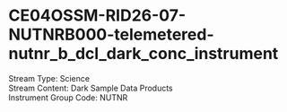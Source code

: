 # CE04OSSM-RID26-07-NUTNRB000-telemetered-nutnr_b_dcl_dark_conc_instrument

Stream Type: Science<br>
Stream Content: Dark Sample Data Products<br>
Instrument Group Code: NUTNR<br>

